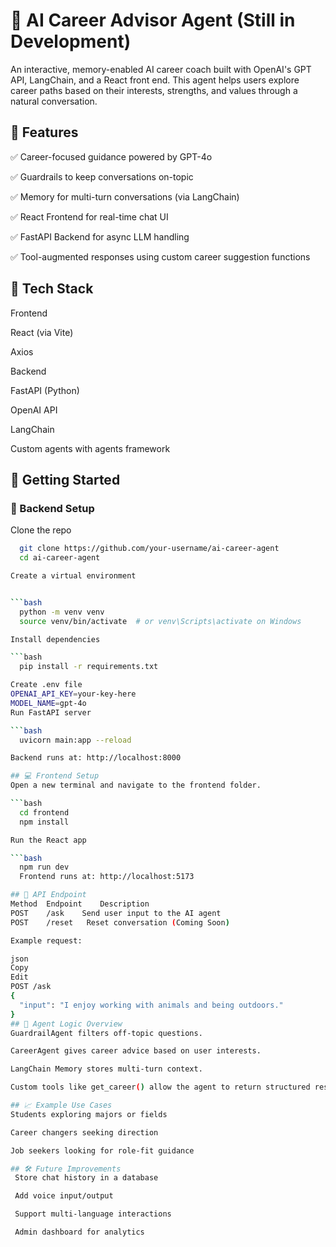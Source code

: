 # 🧠 AI Career Advisor Agent (Still in Development)

An interactive, memory-enabled AI career coach built with OpenAI's GPT API, LangChain, and a React front end. This agent helps users explore career paths based on their interests, strengths, and values through a natural conversation.

## 🚀 Features
✅ Career-focused guidance powered by GPT-4o

✅ Guardrails to keep conversations on-topic

✅ Memory for multi-turn conversations (via LangChain)

✅ React Frontend for real-time chat UI

✅ FastAPI Backend for async LLM handling

✅ Tool-augmented responses using custom career suggestion functions

## 🧱 Tech Stack
Frontend

React (via Vite)

Axios

Backend

FastAPI (Python)

OpenAI API

LangChain

Custom agents with agents framework



## 🧪 Getting Started
### 🔧 Backend Setup
Clone the repo


```bash 
  git clone https://github.com/your-username/ai-career-agent
  cd ai-career-agent

Create a virtual environment


```bash 
  python -m venv venv
  source venv/bin/activate  # or venv\Scripts\activate on Windows

Install dependencies

```bash 
  pip install -r requirements.txt

Create .env file
OPENAI_API_KEY=your-key-here
MODEL_NAME=gpt-4o
Run FastAPI server

```bash 
  uvicorn main:app --reload

Backend runs at: http://localhost:8000

## 💻 Frontend Setup
Open a new terminal and navigate to the frontend folder.

```bash 
  cd frontend
  npm install

Run the React app

```bash 
  npm run dev
  Frontend runs at: http://localhost:5173

## 📡 API Endpoint
Method	Endpoint	Description
POST	/ask	Send user input to the AI agent
POST	/reset	 Reset conversation (Coming Soon)

Example request:

json
Copy
Edit
POST /ask
{
  "input": "I enjoy working with animals and being outdoors."
}
## 🤖 Agent Logic Overview
GuardrailAgent filters off-topic questions.

CareerAgent gives career advice based on user interests.

LangChain Memory stores multi-turn context.

Custom tools like get_career() allow the agent to return structured results.

## 📈 Example Use Cases
Students exploring majors or fields

Career changers seeking direction

Job seekers looking for role-fit guidance

## 🛠 Future Improvements
 Store chat history in a database

 Add voice input/output

 Support multi-language interactions

 Admin dashboard for analytics
